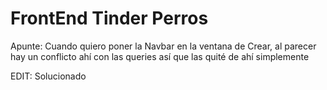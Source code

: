 # FrontEnd Tinder Perros

Apunte: Cuando quiero poner la Navbar en la ventana de Crear, al parecer hay un conflicto ahí con las queries así que las quité de ahí simplemente

EDIT: Solucionado